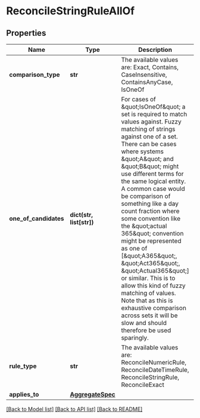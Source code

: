 # ReconcileStringRuleAllOf


## Properties
Name | Type | Description | Notes
------------ | ------------- | ------------- | -------------
**comparison_type** | **str** | The available values are: Exact, Contains, CaseInsensitive, ContainsAnyCase, IsOneOf | 
**one_of_candidates** | **dict(str, list[str])** | For cases of \&quot;IsOneOf\&quot; a set is required to match values against.  Fuzzy matching of strings against one of a set. There can be cases where systems \&quot;A\&quot; and \&quot;B\&quot; might use different terms for the same logical entity. A common case would be  comparison of something like a day count fraction where some convention like the \&quot;actual 365\&quot; convention might be represented as one of [\&quot;A365\&quot;, \&quot;Act365\&quot;, \&quot;Actual365\&quot;] or similar.  This is to allow this kind of fuzzy matching of values. Note that as this is exhaustive comparison across sets it will be slow and should therefore be used sparingly. | [optional] 
**rule_type** | **str** | The available values are: ReconcileNumericRule, ReconcileDateTimeRule, ReconcileStringRule, ReconcileExact | 
**applies_to** | [**AggregateSpec**](AggregateSpec.md) |  | 

[[Back to Model list]](../README.md#documentation-for-models) [[Back to API list]](../README.md#documentation-for-api-endpoints) [[Back to README]](../README.md)


